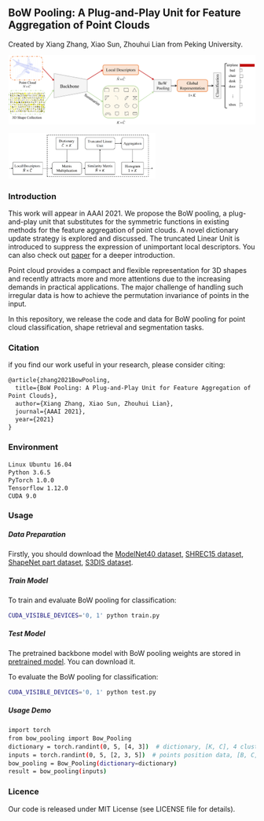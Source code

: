 ## BoW Pooling: A Plug-and-Play Unit for Feature Aggregation of Point Clouds
Created by Xiang Zhang, Xiao Sun, Zhouhui Lian from Peking University.

<!--![pipeline](figures/pipeline.png)-->
<!--![pipeline](figures/bow.png)-->
<p align="left">
<img src="figures/pipeline.png" alt="teaser" width="700" />
</p>

<p align="left">
<img src="figures/bow.png" alt="teaser" width="300" />
</p>

### Introduction

This work will appear in AAAI 2021. We propose the BoW pooling, a plug-and-play unit that substitutes for the symmetric functions in existing methods for the feature aggregation of point clouds. A novel dictionary update strategy is explored and discussed. The truncated Linear Unit is introduced to suppress the expression of unimportant local descriptors. You can also check out [paper]() for a deeper introduction.

Point cloud provides a compact and flexible representation for 3D shapes and recently attracts more and more attentions due to the increasing demands in practical applications. The major challenge of handling such irregular data is how to achieve the permutation invariance of points in the input.


In this repository, we release the code and data for BoW pooling for point cloud classification, shape retrieval and segmentation tasks.

### Citation

if you find our work useful in your research, please consider citing:

```
@article{zhang2021BowPooling,
  title={BoW Pooling: A Plug-and-Play Unit for Feature Aggregation of Point Clouds},
  author={Xiang Zhang, Xiao Sun, Zhouhui Lian},
  journal={AAAI 2021},
  year={2021}
}
```
### Environment
```
Linux Ubuntu 16.04
Python 3.6.5
PyTorch 1.0.0
Tensorflow 1.12.0
CUDA 9.0
```
### Usage

##### Data Preparation
Firstly, you should download the [ModelNet40 dataset](https://shapenet.cs.stanford.edu/media/modelnet40_ply_hdf5_2048.zip), [SHREC15 dataset](https://www.icst.pku.edu.cn/zlian/representa/3d15/dataset/index.htm), [ShapeNet part dataset](https://github.com/charlesq34/pointnet/blob/master/part_seg/download_data.sh), [S3DIS dataset](https://shapenet.cs.stanford.edu/media/indoor3d_sem_seg_hdf5_data.zip).
<!--```-->

<!--```-->

##### Train Model

To train and evaluate BoW pooling for classification:

```bash
CUDA_VISIBLE_DEVICES='0, 1' python train.py
```

##### Test Model

The pretrained backbone model with BoW pooling weights are stored in [pretrained model](https://drive.google.com). You can download it.

To evaluate the BoW pooling for classification:

```bash
CUDA_VISIBLE_DEVICES='0, 1' python test.py
```
##### Usage Demo
```bash
import torch
from bow_pooling import Bow_Pooling
dictionary = torch.randint(0, 5, [4, 3])  # dictionary, [K, C], 4 clustering centers with 3-dim vector
inputs = torch.randint(0, 5, [2, 3, 5])  # points position data, [B, C, N], batch_size=2, 5 points with 3-dim vector
bow_pooling = Bow_Pooling(dictionary=dictionary)
result = bow_pooling(inputs)
```
### Licence

Our code is released under MIT License (see LICENSE file for details).
